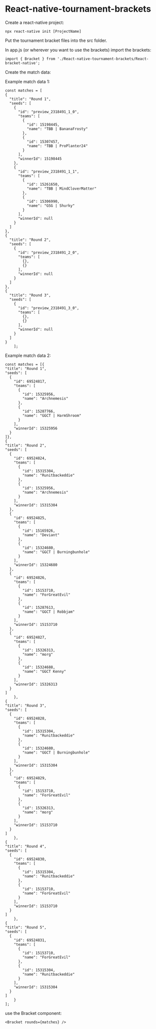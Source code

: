 # React-native-tournament-brackets

Create a react-native project:
  
    npx react-native init [ProjectName]

Put the tournament bracket files into the src folder.

In app.js (or wherever you want to use the brackets) import the brackets:

    import { Bracket } from './React-native-tournament-brackets/React-bracket-native';

Create the match data:

Example match data 1:
	    
    const matches = [
    {
      "title": "Round 1",
      "seeds": [
        {
          "id": "preview_2318491_1_0",
          "teams": [
            {
              "id": 15198445,
              "name": "TBB | BananaFrosty"
            },
            {
              "id": 15307457,
              "name": "TBB | ProPlanter24"
            }
          ],
          "winnerId": 15198445
        },
        {
          "id": "preview_2318491_1_1",
          "teams": [
            {
              "id": 15261650,
              "name": "TBB | MindCloverMatter"
            },
            {
              "id": 15306990,
              "name": "GSG | Shurky"
            }
          ],
          "winnerId": null
        }
      ]
    },
    {
      "title": "Round 2",
      "seeds": [
        {
          "id": "preview_2318491_2_0",
          "teams": [
            {},
            {}
          ],
          "winnerId": null
        }
      ]
    },
    {
      "title": "Round 3",
      "seeds": [
        {
          "id": "preview_2318491_3_0",
          "teams": [
            {},
            {}
          ],
          "winnerId": null
        }
      ]
    }
		];

Example match data 2:

    const matches = [{
    "title": "Round 1",
    "seeds": [
      {
        "id": 69524817,
        "teams": [
          {
            "id": 15325956,
            "name": "Archnemesis"
          },
          {
            "id": 15287766,
            "name": "GGCT | HarmShroom"
          }
        ],
        "winnerId": 15325956
      }
    ]},
	{
    "title": "Round 2",
    "seeds": [
      {
        "id": 69524824,
        "teams": [
          {
            "id": 15315304,
            "name": "Runitbackeddie"
          },
          {
            "id": 15325956,
            "name": "Archnemesis"
          }
        ],
        "winnerId": 15315304
      },
      {
        "id": 69524825,
        "teams": [
          {
            "id": 15165926,
            "name": "Deviant"
          },
          {
            "id": 15324680,
            "name": "GGCT | Burningbunhole"
          }
        ],
        "winnerId": 15324680
      },
      {
        "id": 69524826,
        "teams": [
          {
            "id": 15153710,
            "name": "ForGreatEvil"
          },
          {
            "id": 15287613,
            "name": "GGCT | Robbjam"
          }
        ],
        "winnerId": 15153710
      },
      {
        "id": 69524827,
        "teams": [
          {
            "id": 15326313,
            "name": "morg"
          },
          {
            "id": 15324688,
            "name": "GGCT Kenny"
          }
        ],
        "winnerId": 15326313
      }
    ]
		},
	{
    "title": "Round 3",
    "seeds": [
      {
        "id": 69524828,
        "teams": [
          {
            "id": 15315304,
            "name": "Runitbackeddie"
          },
          {
            "id": 15324680,
            "name": "GGCT | Burningbunhole"
          }
        ],
        "winnerId": 15315304
      },
      {
        "id": 69524829,
        "teams": [
          {
            "id": 15153710,
            "name": "ForGreatEvil"
          },
          {
            "id": 15326313,
            "name": "morg"
          }
        ],
        "winnerId": 15153710
      }
    ]
		},
	{
    "title": "Round 4",
    "seeds": [
      {
        "id": 69524830,
        "teams": [
          {
            "id": 15315304,
            "name": "Runitbackeddie"
          },
          {
            "id": 15153710,
            "name": "ForGreatEvil"
          }
        ],
        "winnerId": 15153710
      }
    ]
		},
	{
    "title": "Round 5",
    "seeds": [
      {
        "id": 69524831,
        "teams": [
          {
            "id": 15153710,
            "name": "ForGreatEvil"
          },
          {
            "id": 15315304,
            "name": "Runitbackeddie"
          }
        ],
        "winnerId": 15315304
      }
    ]
		}
	];

use the Bracket component:

    <Bracket rounds={matches} />


